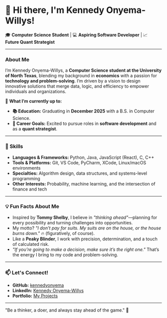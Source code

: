 # 👋 Hi there, I'm Kennedy Onyema-Willys!

🎓 **Computer Science Student** | 💻 **Aspiring Software Developer** | 📈 **Future Quant Strategist**

---

### About Me
I’m Kennedy Onyema-Willys, a **Computer Science student at the University of North Texas**, blending my background in **economics** with a passion for **technology and problem-solving**. I’m driven by a vision to design innovative solutions that merge data, logic, and efficiency to empower individuals and organizations.

🌱 **What I’m currently up to:**
- **📚 Education:** Graduating in **December 2025** with a B.S. in Computer Science.
- **🎯 Career Goals:** Excited to pursue roles in **software development** and as a **quant strategist**.

---

### 🌟 Skills
- **Languages & Frameworks:** Python, Java, JavaScript (React), C, C++
- **Tools & Platforms:** Git, VS Code, PyCharm, XCode, Linux/macOS environments
- **Specialties:** Algorithm design, data structures, and systems-level programming
- **Other Interests:** Probability, machine learning, and the intersection of finance and tech

---

### 💡 Fun Facts About Me
- Inspired by **Tommy Shelby**, I believe in _"thinking ahead"_—planning for every possibility and turning challenges into opportunities.
- My motto? _"I don’t pay for suits. My suits are on the house, or the house burns down."_ 🔥 (figuratively, of course).
- Like a **Peaky Blinder**, I work with precision, determination, and a touch of calculated risk.
- _"If you’re going to make a decision, make sure it’s the right one."_ That’s the energy I bring to my code and problem-solving.

---

### 📫 Let's Connect!
- **GitHub:** [kennedyonyema](https://github.com/Kennedy-x86)
- **LinkedIn:** [Kennedy Onyema-Willys](https://www.linkedin.com/in/kennedy-o-764980194/)
- **Portfolio:** [My Projects](https://github.com/Kennedy-x86)

---

"Be a thinker, a doer, and always stay ahead of the game." 🚀
